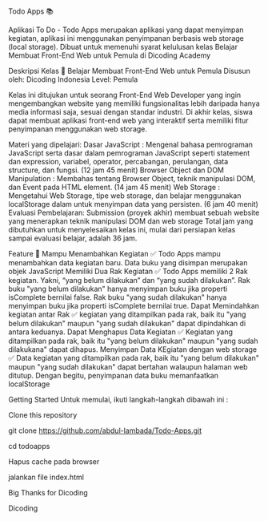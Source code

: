 Todo Apps 📚

Aplikasi To Do - Todo Apps merupakan aplikasi yang dapat menyimpan kegiatan, aplikasi ini menggunakan penyimpanan berbasis web storage (local storage). 
Dibuat untuk memenuhi syarat kelulusan kelas Belajar Membuat Front-End Web untuk Pemula di Dicoding Academy

Deskripsi Kelas 🚀
Belajar Membuat Front-End Web untuk Pemula
Disusun oleh: Dicoding Indonesia
Level: Pemula

Kelas ini ditujukan untuk seorang Front-End Web Developer yang ingin mengembangkan website yang memiliki fungsionalitas lebih daripada hanya media informasi saja, sesuai dengan standar industri. Di akhir kelas, siswa dapat membuat aplikasi front-end web yang interaktif serta memiliki fitur penyimpanan menggunakan web storage.

Materi yang dipelajari:
Dasar JavaScript : Mengenal bahasa pemrograman JavaScript serta dasar dalam pemrograman JavaScript seperti statement dan expression, variabel, operator, percabangan, perulangan, data structure, dan fungsi. (12 jam 45 menit)
Browser Object dan DOM Manipulation : Membahas tentang Browser Object, teknik manipulasi DOM, dan Event pada HTML element. (14 jam 45 menit)
Web Storage : Mengetahui Web Storage, tipe web storage, dan belajar menggunakan localStorage dalam untuk menyimpan data yang persisten. (6 jam 40 menit)
Evaluasi Pembelajaran:
Submission (proyek akhir) membuat sebuah website yang menerapkan teknik manipulasi DOM dan web storage
Total jam yang dibutuhkan untuk menyelesaikan kelas ini, mulai dari persiapan kelas sampai evaluasi belajar, adalah 36 jam.


Feature 🌟
Mampu Menambahkan Kegiatan ✅
Todo Apps mampu menambahkan data kegiatan baru.
Data buku yang disimpan merupakan objek JavaScript
Memiliki Dua Rak Kegiatan ✅
Todo Apps memiliki 2 Rak kegiatan. Yakni, “yang belum dilakukan” dan “yang sudah dilakukan”.
Rak buku "yang belum dilakukan" hanya menyimpan buku jika properti isComplete bernilai false.
Rak buku "yang sudah dilakukan" hanya menyimpan buku jika properti isComplete bernilai true.
Dapat Memindahkan kegiatan antar Rak ✅
kegiatan yang ditampilkan pada rak, baik itu "yang belum dilakukan" maupun "yang sudah dilakukan" dapat dipindahkan di antara keduanya.
Dapat Menghapus Data Kegiatan ✅
Kegiatan yang ditampilkan pada rak, baik itu "yang belum dilakukan" maupun "yang sudah dilakukana" dapat dihapus.
Menyimpan Data KEgiatan dengan web storage ✅
Data kegiatan yang ditampilkan pada rak, baik itu "yang belum dilakukan" maupun "yang sudah dilakukan" dapat bertahan walaupun halaman web ditutup.
Dengan begitu, penyimpanan data buku memanfaatkan localStorage

Getting Started
Untuk memulai, ikuti langkah-langkah dibawah ini :

Clone this repository

git clone https://github.com/abdul-lambada/Todo-Apps.git

cd todoapps

Hapus cache pada browser

jalankan file index.html


Big Thanks for Dicoding


Dicoding
